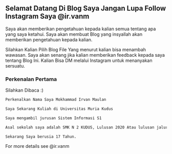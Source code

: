## Selamat Datang Di Blog Saya Jangan Lupa Follow Instagram Saya @ir.vanm

Saya akan memberikan pengetahuan kepada kalian semua tentang apa yang saya ketahui. Saya akan membuat Blog yang insyallah akan memberikan pengetahuan kepada kalian. 

Silahkan Kalian Pilih Blog File Yang menurut kalian bisa menambah wawasan. Saya akan senang jika kalian memberikan feedback kepada saya tentang Blog Ini. Kalian Bisa DM melalui Instagram untuk menanyakan sersuatu.

### Perkenalan Pertama

Silahkan Dibaca :)

```markdown
Perkenalkan Nama Saya Mokhammad Irvan Maulan

Saya Sekarang Kuliah di Universitas Muria Kudus

Saya mengambil jurusan Sistem Informasi S1

Asal sekolah saya adalah SMK N 2 KUDUS, Lulusan 2020 Atau lulusan jalur Corona :v

Sekarang Saya berusia 17 Tahun. 
```

For more details see @ir.vanm
